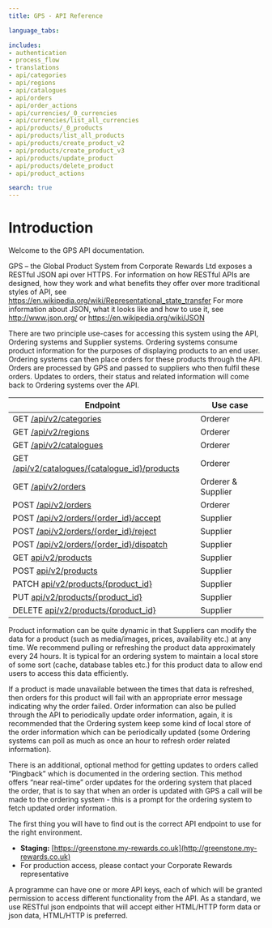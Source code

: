 ```yaml
---
title: GPS - API Reference

language_tabs:

includes:
- authentication
- process_flow
- translations
- api/categories
- api/regions
- api/catalogues
- api/orders
- api/order_actions
- api/currencies/_0_currencies
- api/currencies/list_all_currencies
- api/products/_0_products
- api/products/list_all_products
- api/products/create_product_v2
- api/products/create_product_v3
- api/products/update_product
- api/products/delete_product
- api/product_actions

search: true
---
```


# Introduction
Welcome to the GPS API documentation.

GPS – the Global Product System from Corporate Rewards Ltd exposes a RESTful JSON api over HTTPS.
For information on how RESTful APIs are designed, how they work and what benefits they offer over more traditional styles of API, see <https://en.wikipedia.org/wiki/Representational_state_transfer>
For more information about JSON, what it looks like and how to use it, see <http://www.json.org/> or <https://en.wikipedia.org/wiki/JSON>

There are two principle use-cases for accessing this system using the API, Ordering systems and Supplier systems. Ordering systems consume product information for the purposes of displaying products to an end user. Ordering systems can then place orders for these products through the API. Orders are processed by GPS and passed to suppliers who then fulfil these orders. Updates to orders, their status and related information will come back to Ordering systems over the API.

| Endpoint | Use case |
| -------- | ------- |
| GET [/api/v2/categories](#orders-list-all-orders) | Orderer |
| GET [/api/v2/regions](#regions)  | Orderer  |
| GET [/api/v2/catalogues](#catalogues)  | Orderer  |
| GET [/api/v2/catalogues/{catalogue_id}/products](#catalogues-list-all-products-in-a-catalogue) | Orderer  |
| GET [/api/v2/orders](#orders)  | Orderer & Supplier |
| POST [/api/v2/orders](#orders-creating-orders)  | Orderer |
| POST [/api/v2/orders/{order_id}/accept](#order-actions-accept) | Supplier |
| POST [/api/v2/orders/{order_id}/reject](#order-actions-reject) | Supplier |
| POST [/api/v2/orders/{order_id}/dispatch](#order-actions-dispatch) | Supplier |
| GET [api/v2/products](#products-list-products) | Supplier |
| POST [api/v2/products](#products-create-product) | Supplier |
| PATCH [api/v2/products/{product_id}](#products-update-product) | Supplier |
| PUT [api/v2/products/{product_id}](#products-update-product) | Supplier |
| DELETE [api/v2/products/{product_id}](#products-delete-product) | Supplier |

Product information can be quite dynamic in that Suppliers can modify the data for a product (such as media/images, prices, availability etc.) at any time. We recommend pulling or refreshing the product data approximately every 24 hours. It is typical for an ordering system to maintain a local store of some sort (cache, database tables etc.) for this product data to allow end users to access this data efficiently.

If a product is made unavailable between the times that data is refreshed, then orders for this product will fail with an appropriate error message indicating why the order failed.
Order information can also be pulled through the API to periodically update order information, again, it is recommended that the Ordering system keep some kind of local store of the order information which can be periodically updated (some Ordering systems can poll as much as once an hour to refresh order related information).

There is an additional, optional method for getting updates to orders called “Pingback” which is documented in the ordering section. This method offers “near real-time” order updates for the ordering system that placed the order, that is to say that when an order is updated with GPS a call will be made to the ordering system - this is a prompt for the ordering system to fetch updated order information.


The first thing you will have to find out is the correct API endpoint to use for
the right environment.

-   **Staging:** [https://greenstone.my-rewards.co.uk](http://greenstone.my-rewards.co.uk)
-   For production access, please contact your Corporate Rewards representative

A programme can have one or more API keys, each of which will be granted
permission to access different functionality from the API. As a standard, we use
RESTful json endpoints that will accept either HTML/HTTP form data or json data,
HTML/HTTP is preferred.
